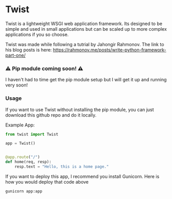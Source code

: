 # Twist

Twist is a lightweight WSGI web application framework. Its
designed to be simple and used in small applications but can
be scaled up to more complex applications if you so choose. 

Twist was made while following a tutrial by Jahongir Rahmonov. 
The link to his blog posts is here: https://rahmonov.me/posts/write-python-framework-part-one/

### ⚠️ Pip module coming soon! ⚠️
I haven't had to time get the pip module setup but I will get it up and running very soon!

### Usage
If you want to use Twist without installing the pip module, 
you can just download this github repo and do it locally. 

Example App:
```python
from twist import Twist

app = Twist()


@app.route("/")
def home(req, resp):
    resp.text = "Hello, this is a home page."
```

If you want to deploy this app, I recommend you install
Gunicorn. Here is how you would deploy that code above
```text
gunicorn app:app
```
